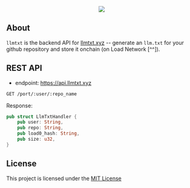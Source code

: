 <p align="center">
  <a href="https://load.network">
    <img src="https://gateway.load.rs/bundle/0x83cf4417880af0d2df56ce04ecfc108ea4ee940e8fb81400e31ab81571e28d21/0">
  </a>
</p>


## About
`llmtxt` is the backend API for [llmtxt.xyz](https://llmtxt.xyz) -- generate an `llm.txt` for your github repository and store it onchain (on Load Network [^^]).

## REST API

- endpoint: https://api.llmtxt.xyz

```bash
GET /port/:user/:repo_name
```

Response:

```rust
pub struct LlmTxtHandler {
    pub user: String,
    pub repo: String,
    pub load0_hash: String,
    pub size: u32,
}
```

## License
This project is licensed under the [MIT License](./LICENSE)
